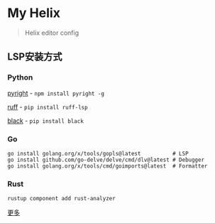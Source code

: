 # My Helix

> Helix editor config

## LSP安装方式

### Python

[pyright](https://github.com/microsoft/pyright) - `npm install pyright -g`

[ruff](https://github.com/astral-sh/ruff-lsp) - `pip install ruff-lsp`

[black](https://github.com/psf/black) - `pip install black`

### Go

```shell
go install golang.org/x/tools/gopls@latest          # LSP
go install github.com/go-delve/delve/cmd/dlv@latest # Debugger
go install golang.org/x/tools/cmd/goimports@latest  # Formatter
```

### Rust

```shell
rustup component add rust-analyzer
```

[更多](https://github.com/helix-editor/helix/wiki/How-to-install-the-default-language-servers)